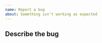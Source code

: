 ```yaml
---
name: Report a bug
about: Something isn't working as expected
---
```


## Describe the bug

<!-- A clear and concise description of what the bug is. -->
